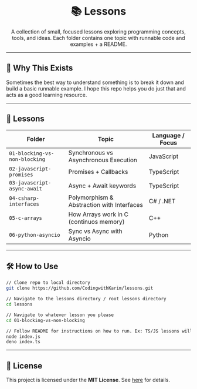 <div align="center">

# 📚 Lessons

</div>

<div align="center">
    A collection of small, focused lessons exploring programming concepts, tools, and ideas.
    Each folder contains one topic with runnable code and examples + a README.
</div>


---

## 🧠 Why This Exists

Sometimes the best way to understand something is to break it down and build a basic runnable example. I hope this repo helps you do just that and acts as a good learning resource.

---

## 📂 Lessons

| Folder                            |                    Topic                    |    Language / Focus    |
|-----------------------------------|---------------------------------------------|------------------------|
| `01-blocking-vs-non-blocking`     | Synchronous vs Asynchronous Execution       |   JavaScript           |
| `02-javascript-promises`          | Promises + Callbacks                        |   TypeScript           |
| `03-javascript-async-await`       | Async + Await keywords                      |   TypeScript           |
| `04-csharp-interfaces`            | Polymorphism & Abstraction with Interfaces  |   C# / .NET            |
| `05-c-arrays`                     | How Arrays work in C (continuos memory)     |   C++                  |
| `06-python-asyncio`               | Sync vs Async with Asyncio                  |   Python               |

---

## 🛠️ How to Use

```bash
// Clone repo to local directory
git clone https://github.com/CodingwithKarim/lessons.git

// Navigate to the lessons directory / root lessons directory
cd lessons

// Navigate to whatever lesson you please
cd 01-blocking-vs-non-blocking

// Follow README for instructions on how to run. Ex: TS/JS lessons will require Node / Deno runtime
node index.js
deno index.ts
```

---

## 🧵 License

This project is licensed under the **MIT License**. See [here](https://mit-license.org/) for details.
